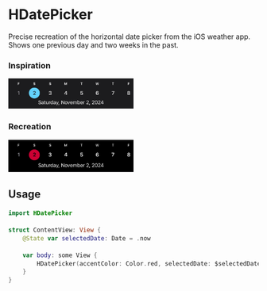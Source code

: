 # HDatePicker
Precise recreation of the horizontal date picker from the iOS weather app. Shows one previous day and two weeks in the past.

### Inspiration
<img src="weather.png" width=50%/>

### Recreation
<img src="ru-eating.png" width=50%/>

## Usage
```swift
import HDatePicker

struct ContentView: View {
    @State var selectedDate: Date = .now

    var body: some View {
        HDatePicker(accentColor: Color.red, selectedDate: $selectedDate)
    }
}
```
